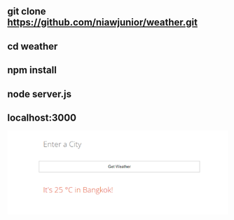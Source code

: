 ## git clone https://github.com/niawjunior/weather.git
## cd weather
## npm install
## node server.js
## localhost:3000
![alt text](demo.PNG)